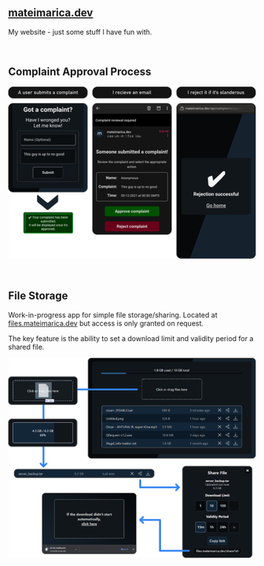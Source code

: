 ## [mateimarica.dev](https://mateimarica.dev)

My website - just some stuff I have fun with.

<br>

## Complaint Approval Process

![](https://raw.githubusercontent.com/mateimarica/public/master/mateimarica.dev/mateimaricadev_s.png)

<br>

## File Storage

Work-in-progress app for simple file storage/sharing. Located at [files.mateimarica.dev](https://files.mateimarica.dev) but access is only granted on request.

The key feature is the ability to set a download limit and validity period for a shared file.

![](https://raw.githubusercontent.com/mateimarica/public/c7fef7a31ee1614708525d2d1f9b0b5ac56c4716/mateimarica.dev/files_mateimarica_dev.png)
